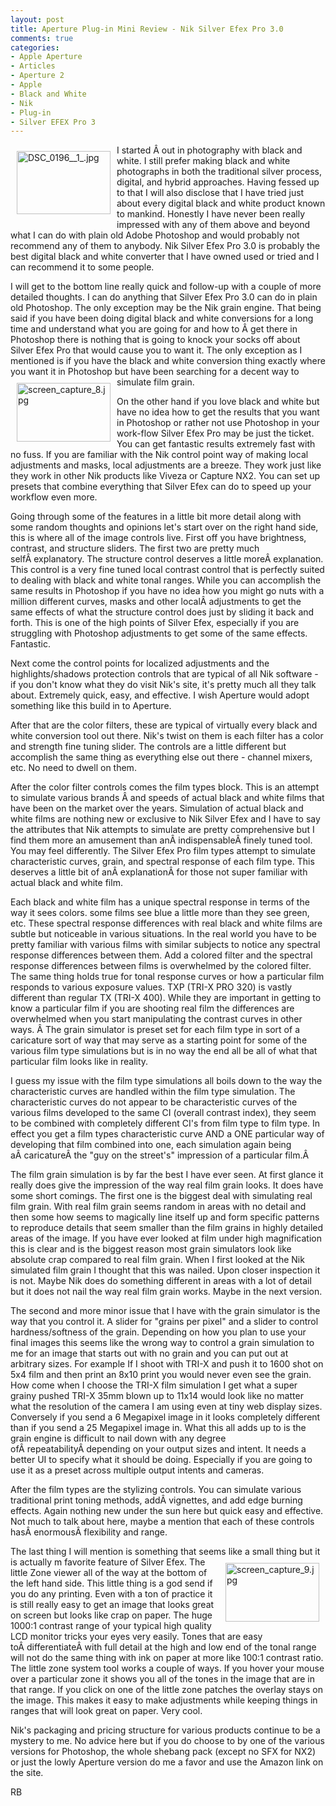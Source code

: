 ```yaml
---
layout: post
title: Aperture Plug-in Mini Review - Nik Silver Efex Pro 3.0
comments: true
categories:
- Apple Aperture
- Articles
- Aperture 2
- Apple
- Black and White
- Nik
- Plug-in
- Silver EFEX Pro 3
---
```

<a rel="lightbox" href="/wp-content/uploads/2009/06/DSC_0196__1_.jpg"><img title="DSC_0196__1_.jpg" src="/wp-content/uploads/2009/06/.thumbs/.DSC_0196__1_.jpg" border="0" alt="DSC_0196__1_.jpg" hspace="10" vspace="10" width="150" height="101" align="left" /></a>I started Â out in photography with black and white. I still prefer making black and white photographs in both the traditional silver process, digital, and hybrid approaches. Having fessed up to that I will also disclose that I have tried just about every digital black and white product known to mankind. Honestly I have never been really impressed with any of them above and beyond what I can do with plain old Adobe Photoshop and would probably not recommend any of them to anybody. Nik Silver Efex Pro 3.0 is probably the best digital black and white converter that I have owned used or tried and I can recommend it to some people.

I will get to the bottom line really quick and follow-up with a couple of more detailed thoughts. I can do anything that Silver Efex Pro 3.0 can do in plain old Photoshop. The only exception may be the Nik grain engine. That being said if you have been doing digital black and white conversions for a long time and understand what you are going for and how to Â get there in Photoshop there is nothing that is going to knock your socks off about Silver Efex Pro that would cause you to want it. The only exception as I mentioned is if you have the black and white conversion thing exactly where you want it in Photoshop but have been searching for a decent way to simulate film grain.<a rel="lightbox" href="/wp-content/uploads/2009/06/screen_capture_8.jpg"><img title="screen_capture_8.jpg" src="/wp-content/uploads/2009/06/.thumbs/.screen_capture_8.jpg" border="0" alt="screen_capture_8.jpg" hspace="10" vspace="10" width="150" height="94" align="left" /></a>

On the other hand if you love black and white but have no idea how to get the results that you want in Photoshop or rather not use Photoshop in your work-flow Silver Efex Pro may be just the ticket. You can get fantastic results extremely fast with no fuss. If you are familiar with the Nik control point way of making local adjustments and masks, local adjustments are a breeze. They work just like they work in other Nik products like Viveza or Capture NX2. You can set up presets that combine everything that Silver Efex can do to speed up your workflow even more.

Going through some of the features in a little bit more detail along with some random thoughts and opinions let's start over on the right hand side, this is where all of the image controls live. First off you have brightness, contrast, and structure sliders. The first two are pretty much selfÂ explanatory. The structure control deserves a little moreÂ explanation. This control is a very fine tuned local contrast control that is perfectly suited to dealing with black and white tonal ranges. While you can accomplish the same results in Photoshop if you have no idea how you might go nuts with a million different curves, masks and other localÂ adjustments to get the same effects of what the structure control does just by sliding it back and forth. This is one of the high points of Silver Efex, especially if you are struggling with Photoshop adjustments to get some of the same effects. Fantastic.

Next come the control points for localized adjustments and the highlights/shadows protection controls that are typical of all Nik software - if you don't know what they do visit Nik's site, it's pretty much all they talk about. Extremely quick, easy, and effective. I wish Aperture would adopt something like this build in to Aperture.

After that are the color filters, these are typical of virtually every black and white conversion tool out there. Nik's twist on them is each filter has a color and strength fine tuning slider. The controls are a little different but accomplish the same thing as everything else out there - channel mixers, etc. No need to dwell on them.

After the color filter controls comes the film types block. This is an attempt to simulate various brands Â and speeds of actual black and white films that have been on the market over the years. Simulation of actual black and white films are nothing new or exclusive to Nik Silver Efex and I have to say the attributes that Nik attempts to simulate are pretty comprehensive but I find them more an amusement than anÂ indispensableÂ finely tuned tool. You may feel differently. The Silver Efex Pro film types attempt to simulate characteristic curves, grain, and spectral response of each film type. This deserves a little bit of anÂ explanationÂ for those not super familiar with actual black and white film.

Each black and white film has a unique spectral response in terms of the way it sees colors. some films see blue a little more than they see green, etc. These spectral response differences with real black and white films are subtle but noticeable in various situations. In the real world you have to be pretty familiar with various films with similar subjects to notice any spectral response differences between them. Add a colored filter and the spectral response differences between films is overwhelmed by the colored filter. The same thing holds true for tonal response curves or how a particular film responds to various exposure values. TXP (TRI-X PRO 320) is vastly different than regular TX (TRI-X 400). While they are important in getting to know a particular film if you are shooting real film the differences are overwhelmed when you start manipulating the contrast curves in other ways. Â The grain simulator is preset set for each film type in sort of a caricature sort of way that may serve as a starting point for some of the various film type simulations but is in no way the end all be all of what that particular film looks like in reality.

I guess my issue with the film type simulations all boils down to the way the characteristic curves are handled within the film type simulation. The characteristic curves do not appear to be characteristic curves of the various films developed to the same CI (overall contrast index), they seem to be combined with completely different CI's from film type to film type. In effect you get a film types characteristic curve AND a ONE particular way of developing that film combined into one, each simulation again being aÂ caricatureÂ the "guy on the street's" impression of a particular film.Â 

The film grain simulation is by far the best I have ever seen. At first glance it really does give the impression of the way real film grain looks. It does have some short comings. The first one is the biggest deal with simulating real film grain. With real film grain seems random in areas with no detail and then some how seems to magically line itself up and form specific patterns to reproduce details that seem smaller than the film grains in highly detailed areas of the image. If you have ever looked at film under high magnification this is clear and is the biggest reason most grain simulators look like absolute crap compared to real film grain. When I first looked at the Nik simulated film grain I thought that this was nailed. Upon closer inspection it is not. Maybe Nik does do something different in areas with a lot of detail but it does not nail the way real film grain works. Maybe in the next version.

The second and more minor issue that I have with the grain simulator is the way that you control it. A slider for "grains per pixel" and a slider to control hardness/softness of the grain. Depending on how you plan to use your final images this seems like the wrong way to control a grain simulation to me for an image that starts out with no grain and you can put out at arbitrary sizes. For example If I shoot with TRI-X and push it to 1600 shot on 5x4 film and then print an 8x10 print you would never even see the grain. How come when I choose the TRI-X film simulation I get what a super grainy pushed TRI-X 35mm blown up to 11x14 would look like no matter what the resolution of the camera I am using even at tiny web display sizes. Conversely if you send a 6 Megapixel image in it looks completely different than if you send a 25 Megapixel image in. What this all adds up to is the grain engine is difficult to nail down with any degree ofÂ repeatabilityÂ depending on your output sizes and intent. It needs a better UI to specify what it should be doing. Especially if you are going to use it as a preset across multiple output intents and cameras.

After the film types are the stylizing controls. You can simulate various traditional print toning methods, addÂ vignettes, and add edge burning effects. Again nothing new under the sun here but quick easy and effective. Not much to talk about here, maybe a mention that each of these controls hasÂ enormousÂ flexibility and range.

The last thing I will mention is something that seems like a small thing but it is actually m <a rel="lightbox" href="/wp-content/uploads/2009/06/screen_capture_9.jpg"><img title="screen_capture_9.jpg" src="/wp-content/uploads/2009/06/.thumbs/.screen_capture_9.jpg" border="0" alt="screen_capture_9.jpg" hspace="10" vspace="10" width="150" height="94" align="right" /></a>favorite feature of Silver Efex. The little Zone viewer all of the way at the bottom of the left hand side. This little thing is a god send if you do any printing. Even with a ton of practice it is still really easy to get an image that looks great on screen but looks like crap on paper. The huge 1000:1 contrast range of your typical high quality LCD monitor tricks your eyes very easily. Tones that are easy toÂ differentiateÂ with full detail at the high and low end of the tonal range will not do the same thing with ink on paper at more like 100:1 contrast ratio. The little zone system tool works a couple of ways. If you hover your mouse over a particular zone it shows you all of the tones in the image that are in that range. If you click on one of the little zone patches the overlay stays on the image. This makes it easy to make adjustments while keeping things in ranges that will look great on paper. Very cool.

Nik's packaging and pricing structure for various products continue to be a mystery to me. No advice here but if you do choose to by one of the various versions for Photoshop, the whole shebang pack (except no SFX for NX2) or just the lowly Aperture version do me a favor and use the Amazon link on the site.

RB
